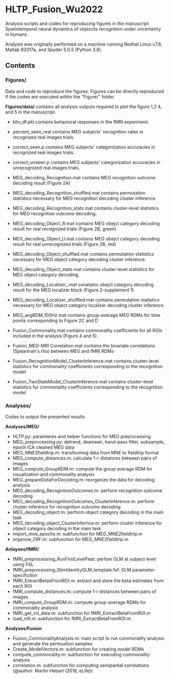 # HLTP_Fusion_Wu2022

Analysis scripts and codes for reproducing figures in the manuscript Spatiotemporal neural dynamics of objeccts recognition under uncertainty in humans

Analysis was originally performed on a machine running Redhat Linux v7.8, Matlab R2017a, and Spyder 5.0.5 (Python 3.8).

## Contents

### **Figures/**
Data and code to reproduce the figures.
Figures can be directly reproduced if the codes are executed wihtin the "Figure/" folder.

**Figures/data/** contains all analysis outputs required to plot the figure 1,2 4, and 5 in the manuscript. 

* bhv_df.pkl contains behavioral responses in the fMRI experiment.
* percent_seen_real contains MEG subjects' recognition rates in recognized real images trials.
* correct_seen.p contains MEG subjects' categorization accuracies in recognized real images trials.
* correct_unseen.p contains MEG subjects' categorization accuracies in unrecognized real images trials.

* MEG_decoding_Recognition.mat contains MEG recognition outcome decoding result (Figure 2A)
* MEG_decoding_Recognition_shuffled.mat contains permutation statistics necessary for MEG recognition decoding cluster inference.  
* MEG_decoding_Recognition_stats.mat contains cluster-level statistics for MEG recognition outcome decoding.    

* MEG_decoding_Object_R.mat contains MEG obejct category decoding result for real recognized trials (Figure 2B, green)
* MEG_decoding_Object_U.mat contains MEG obejct category decoding result for real unrecognized trials (Figure 2B, red)
* MEG_decoding_Object_shuffled.mat contains permutation statistics necessary for MEG object category decoding cluster inference.  
* MEG_decoding_Object_stats.mat contains cluster-level statistics for MEG object category decoding.

* MEG_decoding_Localizer_.mat conatains obejct category decoding result for the MEG localizer block (Figure 2-supplement 1)
* MEG_decoding_Localizer_shuffled.mat contains permutation statistics necessary for MEG object category localizer decoding cluster inference. 

* MEG_avgRDM_100Hz.mat contains group-average MEG RDMs for time points corresponding to Figure 2C and D     

* Fusion_Commonality.mat contains commonality coefficients for all ROIs included in the analysis (Figure 4 and 5).  
* Fusion_MEG-MRI Correlation.mat contains the bivariate correlations (Spearman's rho) between MEG and fMRI RDMs 
* Fusion_RecognitionModel_ClusterInference.mat contains cluster-level statistics for commonality coefficients corresponding to the recognition model  
* Fusion_TwoStateModel_ClusterInference.mat contains cluster-level statistics for commonality coefficients corresponding to the recognition model 

### **Analyses/**
Codes to output the presented results

**Analyses/MEG/**

* HLTP.py: paramteres and helper functions for MEG preprocessing
* MEG_preprocessing.py: detrend, deamean, band-pass filter, subsample, epoch ICA cleaned MEG data
* MEG_MNE2fieldtrip.m: transforming data from MNE to fieldtrip format
* MEG_compute_distances.m: calculate 1-r distances between pairs of images
* MEG_compute_GroupRDM.m: compute the group average RDM for visualization and commonality analysis
* MEG_prepareDataForDecoding.m: reorganize the data for decoding analysis 
* MEG_decoding_RecognitionOutcomes.m: perform recognition outcome decoding
* MEG_decoding_RecognitionOutcomes_ClusterInference.m: perform cluster inference for recognition outcome decoding
* MEG_decoding_object.m: perform object category decoding in the main task
* MEG_decoding_object_ClusterInfernce.m: perform cluster inference for object category decoding in the main task
* import_mne_epochs.m: subfunction for MEG_MNE2fieldtrip.m
* organize_ERF.m: subfunction for MEG_MNE2fieldtrip.m

**Anlayses/fMRI/**
* fMRI_preprocessing_RunFirstLevelFeat: perfom GLM at subject level using FSL
* fMRI_preprocessing_StimIdentityGLM_template.fsf: GLM parameter-specifiction
* fMRI_ExtractBetasFromROI.m: extract and store the beta estimates from each ROI
* fMRI_compute_distances.m: compute 1-r distances between pairs of images
* fMRI_conpute_GroupRDM.m: compute group-average RDMs for commonality analysis
* fMRI_get_roi_data.m: subfunction for fMRI_ExtractBetaFromROI.m
* load_nifi.m: subfunction for fMRI_ExtractBetaFromROI.m

**Analyses/Fusion**
* Fusion_CommonalityAnalysis.m: main script to run commonality analysis and generate the permuation samples
* Create_ModelVectors.m: subfunction for creating model RDMs
* compute_commonality.m: subfunction for executing commonality analysis
* correlation.m: subfunction for computing semipartial correlations (@author: Martin Hebart (2018, eLife))

